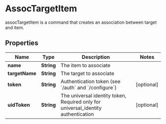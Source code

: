 

# AssocTargetItem

assocTargetItem is a command that creates an association between target and item.
## Properties

Name | Type | Description | Notes
------------ | ------------- | ------------- | -------------
**name** | **String** | The item to associate | 
**targetName** | **String** | The target to associate | 
**token** | **String** | Authentication token (see &#x60;/auth&#x60; and &#x60;/configure&#x60;) |  [optional]
**uidToken** | **String** | The universal identity token, Required only for universal_identity authentication |  [optional]




